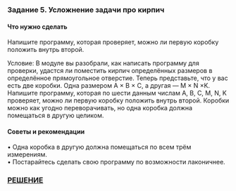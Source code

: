### Задание 5. Усложнение задачи про кирпич

#### Что нужно сделать
Напишите программу, которая проверяет, можно ли первую коробку положить внутрь второй.

Условие:
В модуле вы разобрали, как написать программу для проверки, удастся ли поместить кирпич определённых размеров в определённое прямоугольное отверстие.
Теперь представьте, что у вас есть две коробки. Одна размером A × B × C, а другая — M × N ×K.
Напишите программу, которая по шести данным числам A, B, C, M, N, K проверяет, можно ли первую коробку положить внутрь второй.
Коробки можно как угодно переворачивать, но одна коробка должна помещаться в другую целиком.

#### Советы и рекомендации
• Одна коробка в другую должна помещаться по всем трём измерениям.  
• Постарайтесь сделать свою программу по возможности лаконичнее.  

### [РЕШЕНИЕ](https://replit.com/@pavvell/h0mew0rkCppBasics-of-programminglesson5exercise5#main.cpp)
